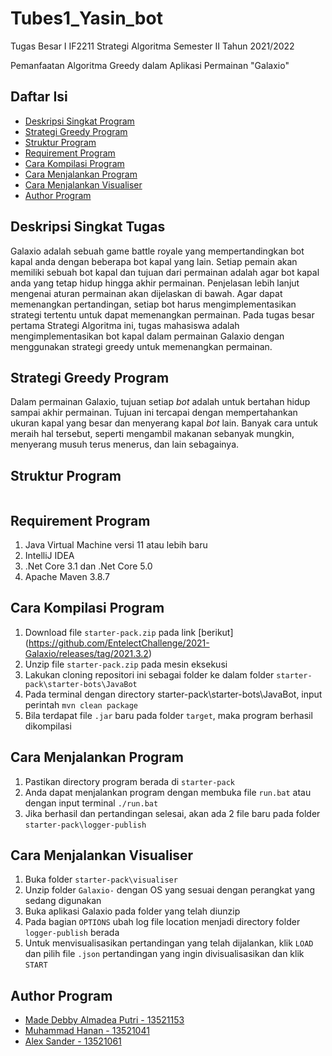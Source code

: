 # Tubes1_Yasin_bot
Tugas Besar I IF2211 Strategi Algoritma Semester II Tahun 2021/2022

Pemanfaatan Algoritma Greedy dalam Aplikasi Permainan "Galaxio"

## Daftar Isi
* [Deskripsi Singkat Program](#deskripsi-singkat-tugas)
* [Strategi Greedy Program](#strategi-greedy-program)
* [Struktur Program](#struktur-program)
* [Requirement Program](#requirement-program)
* [Cara Kompilasi Program](#cara-kompilasi-program)
* [Cara Menjalankan Program](#cara-menjalankan-program)
* [Cara Menjalankan Visualiser](#cara-menjalankan-visualiser)
* [Author Program](#author-program)

## Deskripsi Singkat Tugas
Galaxio adalah sebuah game battle royale yang mempertandingkan bot kapal anda dengan beberapa bot kapal yang lain. Setiap pemain akan memiliki sebuah bot kapal dan tujuan dari permainan adalah agar bot kapal anda yang tetap hidup hingga akhir permainan. Penjelasan lebih lanjut mengenai aturan permainan akan dijelaskan di bawah. Agar dapat memenangkan pertandingan, setiap bot harus mengimplementasikan strategi tertentu untuk dapat memenangkan permainan.
Pada tugas besar pertama Strategi Algoritma ini, tugas mahasiswa adalah mengimplementasikan bot kapal dalam permainan Galaxio dengan menggunakan strategi greedy untuk memenangkan permainan. 

## Strategi Greedy Program
Dalam permainan Galaxio, tujuan setiap _bot_ adalah untuk bertahan hidup sampai akhir permainan. Tujuan ini tercapai dengan mempertahankan ukuran kapal yang besar dan menyerang kapal _bot_ lain. Banyak cara untuk meraih hal tersebut, seperti mengambil makanan sebanyak mungkin, menyerang musuh terus menerus, dan lain sebagainya.

## Struktur Program
```bash

```

## Requirement Program
1. Java Virtual Machine versi 11 atau lebih baru
2. IntelliJ IDEA
3. .Net Core 3.1 dan .Net Core 5.0
4. Apache Maven 3.8.7


## Cara Kompilasi Program
1. Download file `starter-pack.zip` pada link [berikut] (https://github.com/EntelectChallenge/2021-Galaxio/releases/tag/2021.3.2)
2. Unzip file `starter-pack.zip` pada mesin eksekusi
3. Lakukan cloning repositori ini sebagai folder ke dalam folder `starter-pack\starter-bots\JavaBot`
4. Pada terminal dengan directory starter-pack\starter-bots\JavaBot, input perintah `mvn clean package`
5. Bila terdapat file `.jar` baru pada folder `target`, maka program berhasil dikompilasi

## Cara Menjalankan Program
1. Pastikan directory program berada di `starter-pack`
2. Anda dapat menjalankan program dengan membuka file `run.bat` atau dengan input terminal `./run.bat`
3. Jika berhasil dan pertandingan selesai, akan ada 2 file baru pada folder `starter-pack\logger-publish`

## Cara Menjalankan Visualiser
1. Buka folder `starter-pack\visualiser`
2. Unzip folder `Galaxio-` dengan OS yang sesuai dengan perangkat yang sedang digunakan
3. Buka aplikasi Galaxio pada folder yang telah diunzip
4. Pada bagian `OPTIONS` ubah log file location menjadi directory folder `logger-publish` berada
5. Untuk menvisualisasikan pertandingan yang telah dijalankan, klik `LOAD` dan pilih file `.json` pertandingan yang ingin divisualisasikan dan klik `START`

## Author Program
* [Made Debby Almadea Putri - 13521153](https://github.com/debbyalmadea)
* [Muhammad Hanan - 13521041](https://github.com/tarsn)
* [Alex Sander - 13521061](https://github.com/maximatey)
